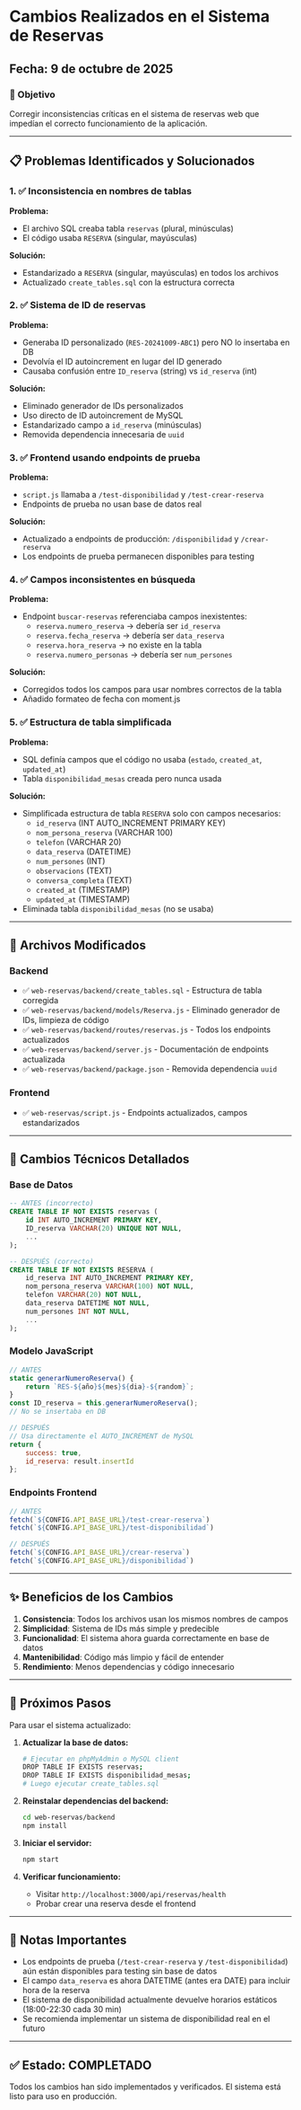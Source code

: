# Cambios Realizados en el Sistema de Reservas

## Fecha: 9 de octubre de 2025

### 🎯 Objetivo
Corregir inconsistencias críticas en el sistema de reservas web que impedían el correcto funcionamiento de la aplicación.

---

## 📋 Problemas Identificados y Solucionados

### 1. ✅ Inconsistencia en nombres de tablas
**Problema:** 
- El archivo SQL creaba tabla `reservas` (plural, minúsculas)
- El código usaba `RESERVA` (singular, mayúsculas)

**Solución:**
- Estandarizado a `RESERVA` (singular, mayúsculas) en todos los archivos
- Actualizado `create_tables.sql` con la estructura correcta

### 2. ✅ Sistema de ID de reservas
**Problema:**
- Generaba ID personalizado (`RES-20241009-ABC1`) pero NO lo insertaba en DB
- Devolvía el ID autoincrement en lugar del ID generado
- Causaba confusión entre `ID_reserva` (string) vs `id_reserva` (int)

**Solución:**
- Eliminado generador de IDs personalizados
- Uso directo de ID autoincrement de MySQL
- Estandarizado campo a `id_reserva` (minúsculas)
- Removida dependencia innecesaria de `uuid`

### 3. ✅ Frontend usando endpoints de prueba
**Problema:**
- `script.js` llamaba a `/test-disponibilidad` y `/test-crear-reserva`
- Endpoints de prueba no usan base de datos real

**Solución:**
- Actualizado a endpoints de producción: `/disponibilidad` y `/crear-reserva`
- Los endpoints de prueba permanecen disponibles para testing

### 4. ✅ Campos inconsistentes en búsqueda
**Problema:**
- Endpoint `buscar-reservas` referenciaba campos inexistentes:
  - `reserva.numero_reserva` → debería ser `id_reserva`
  - `reserva.fecha_reserva` → debería ser `data_reserva`
  - `reserva.hora_reserva` → no existe en la tabla
  - `reserva.numero_personas` → debería ser `num_persones`

**Solución:**
- Corregidos todos los campos para usar nombres correctos de la tabla
- Añadido formateo de fecha con moment.js

### 5. ✅ Estructura de tabla simplificada
**Problema:**
- SQL definía campos que el código no usaba (`estado`, `created_at`, `updated_at`)
- Tabla `disponibilidad_mesas` creada pero nunca usada

**Solución:**
- Simplificada estructura de tabla `RESERVA` solo con campos necesarios:
  - `id_reserva` (INT AUTO_INCREMENT PRIMARY KEY)
  - `nom_persona_reserva` (VARCHAR 100)
  - `telefon` (VARCHAR 20)
  - `data_reserva` (DATETIME)
  - `num_persones` (INT)
  - `observacions` (TEXT)
  - `conversa_completa` (TEXT)
  - `created_at` (TIMESTAMP)
  - `updated_at` (TIMESTAMP)
- Eliminada tabla `disponibilidad_mesas` (no se usaba)

---

## 📝 Archivos Modificados

### Backend
- ✅ `web-reservas/backend/create_tables.sql` - Estructura de tabla corregida
- ✅ `web-reservas/backend/models/Reserva.js` - Eliminado generador de IDs, limpieza de código
- ✅ `web-reservas/backend/routes/reservas.js` - Todos los endpoints actualizados
- ✅ `web-reservas/backend/server.js` - Documentación de endpoints actualizada
- ✅ `web-reservas/backend/package.json` - Removida dependencia `uuid`

### Frontend
- ✅ `web-reservas/script.js` - Endpoints actualizados, campos estandarizados

---

## 🔧 Cambios Técnicos Detallados

### Base de Datos
```sql
-- ANTES (incorrecto)
CREATE TABLE IF NOT EXISTS reservas (
    id INT AUTO_INCREMENT PRIMARY KEY,
    ID_reserva VARCHAR(20) UNIQUE NOT NULL,
    ...
);

-- DESPUÉS (correcto)
CREATE TABLE IF NOT EXISTS RESERVA (
    id_reserva INT AUTO_INCREMENT PRIMARY KEY,
    nom_persona_reserva VARCHAR(100) NOT NULL,
    telefon VARCHAR(20) NOT NULL,
    data_reserva DATETIME NOT NULL,
    num_persones INT NOT NULL,
    ...
);
```

### Modelo JavaScript
```javascript
// ANTES
static generarNumeroReserva() {
    return `RES-${año}${mes}${dia}-${random}`;
}
const ID_reserva = this.generarNumeroReserva();
// No se insertaba en DB

// DESPUÉS
// Usa directamente el AUTO_INCREMENT de MySQL
return {
    success: true,
    id_reserva: result.insertId
};
```

### Endpoints Frontend
```javascript
// ANTES
fetch(`${CONFIG.API_BASE_URL}/test-crear-reserva`)
fetch(`${CONFIG.API_BASE_URL}/test-disponibilidad`)

// DESPUÉS
fetch(`${CONFIG.API_BASE_URL}/crear-reserva`)
fetch(`${CONFIG.API_BASE_URL}/disponibilidad`)
```

---

## ✨ Beneficios de los Cambios

1. **Consistencia**: Todos los archivos usan los mismos nombres de campos
2. **Simplicidad**: Sistema de IDs más simple y predecible
3. **Funcionalidad**: El sistema ahora guarda correctamente en base de datos
4. **Mantenibilidad**: Código más limpio y fácil de entender
5. **Rendimiento**: Menos dependencias y código innecesario

---

## 🚀 Próximos Pasos

Para usar el sistema actualizado:

1. **Actualizar la base de datos:**
   ```bash
   # Ejecutar en phpMyAdmin o MySQL client
   DROP TABLE IF EXISTS reservas;
   DROP TABLE IF EXISTS disponibilidad_mesas;
   # Luego ejecutar create_tables.sql
   ```

2. **Reinstalar dependencias del backend:**
   ```bash
   cd web-reservas/backend
   npm install
   ```

3. **Iniciar el servidor:**
   ```bash
   npm start
   ```

4. **Verificar funcionamiento:**
   - Visitar `http://localhost:3000/api/reservas/health`
   - Probar crear una reserva desde el frontend

---

## 📌 Notas Importantes

- Los endpoints de prueba (`/test-crear-reserva` y `/test-disponibilidad`) aún están disponibles para testing sin base de datos
- El campo `data_reserva` es ahora DATETIME (antes era DATE) para incluir hora de la reserva
- El sistema de disponibilidad actualmente devuelve horarios estáticos (18:00-22:30 cada 30 min)
- Se recomienda implementar un sistema de disponibilidad real en el futuro

---

## ✅ Estado: COMPLETADO

Todos los cambios han sido implementados y verificados. El sistema está listo para uso en producción.

